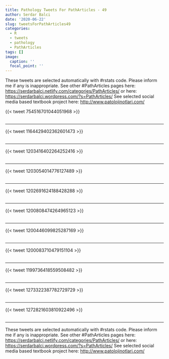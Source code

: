 ```yaml
---
title: Pathology Tweets For PathArticles - 49
author: Serdar Balci
date: '2020-06-22'
slug: tweetsForPathArticles49
categories:
  - R
  - tweets
  - pathology
  - PathArticles
tags: []
image:
  caption: ''
  focal_point: ''
---
```



These tweets are selected automatically with #rstats code. Please inform me if any is inappropriate.
See other #PathArticles pages here: https://serdarbalci.netlify.com/categories/PathArticles/  or here: https://serdarbalci.wordpress.com/?s=PathArticles/ 
See selected social media based textbook project here: http://www.patolojinotlari.com/

{{< tweet 754516701044051968 >}}
<br>
<br>
<hr>
{{< tweet 1164429402362601473 >}}
<br>
<br>
<hr>
{{< tweet 1203416402264252416 >}}
<br>
<br>
<hr>
{{< tweet 1203054014776127489 >}}
<br>
<br>
<hr>
{{< tweet 1202691624188428288 >}}
<br>
<br>
<hr>
{{< tweet 1200808474264965123 >}}
<br>
<br>
<hr>
{{< tweet 1200446099825287169 >}}
<br>
<br>
<hr>
{{< tweet 1200083710479151104 >}}
<br>
<br>
<hr>
{{< tweet 1199736418559508482 >}}
<br>
<br>
<hr>
{{< tweet 1273322387782729729 >}}
<br>
<br>
<hr>
{{< tweet 1272821603810922496 >}}
<br>
<br>
<hr>


These tweets are selected automatically with #rstats code. Please inform me if any is inappropriate.
See other #PathArticles pages here: https://serdarbalci.netlify.com/categories/PathArticles/  or here: https://serdarbalci.wordpress.com/?s=PathArticles/ 
See selected social media based textbook project here: http://www.patolojinotlari.com/
